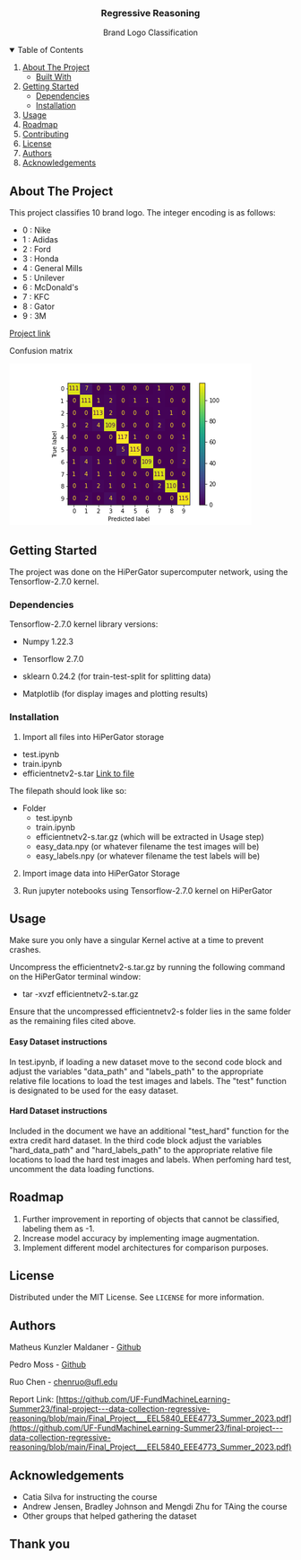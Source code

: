 <!-- PROJECT LOGO -->
<br />
<p align="center">
  <h3 align="center">Regressive Reasoning</h3>

  <p align="center">
    Brand Logo Classification
  </p>
</p>



<!-- TABLE OF CONTENTS -->
<details open="open">
  <summary>Table of Contents</summary>
  <ol>
    <li>
      <a href="#about-the-project">About The Project</a>
      <ul>
        <li><a href="#built-with">Built With</a></li>
      </ul>
    </li>
    <li>
      <a href="#getting-started">Getting Started</a>
      <ul>
        <li><a href="#dependencies">Dependencies</a></li>
        <li><a href="#installation">Installation</a></li>
      </ul>
    </li>
    <li><a href="#usage">Usage</a></li>
    <li><a href="#roadmap">Roadmap</a></li>
    <li><a href="#contributing">Contributing</a></li>
    <li><a href="#license">License</a></li>
    <li><a href="#authors">Authors</a></li>
    <li><a href="#acknowledgements">Acknowledgements</a></li>
  </ol>
</details>



<!-- ABOUT THE PROJECT -->
## About The Project

This project classifies 10 brand logo. The integer encoding is as follows:
* 0 : Nike
* 1 : Adidas
* 2 : Ford
* 3 : Honda
* 4 : General Mills
* 5 : Unilever
* 6 : McDonald's
* 7 : KFC
* 8 : Gator
* 9 : 3M

[Project link](https://github.com/UF-FundMachineLearning-Summer23/final-project---data-collection-regressive-reasoning/tree/main)

Confusion matrix

![Confusion Matrix](figs/confusion_matrix.png)

<!-- GETTING STARTED -->
## Getting Started

The project was done on the HiPerGator supercomputer network, using the Tensorflow-2.7.0 kernel.

### Dependencies

Tensorflow-2.7.0 kernel library versions:

* Numpy 1.22.3

* Tensorflow 2.7.0

* sklearn 0.24.2 (for train-test-split for splitting data)

* Matplotlib (for display images and plotting results)

### Installation

1. Import all files into HiPerGator storage
* test.ipynb
* train.ipynb
* efficientnetv2-s.tar [Link to file](https://drive.google.com/file/d/1JoS2xVaANyANP1EN6pCxgo1rcBlN2XRz/view?usp=sharing)

The filepath should look like so:
* Folder
  * test.ipynb
  * train.ipynb
  * efficientnetv2-s.tar.gz (which will be extracted in Usage step)
  * easy_data.npy (or whatever filename the test images will be)
  * easy_labels.npy (or whatever filename the test labels will be)

2. Import image data into HiPerGator Storage

3. Run jupyter notebooks using Tensorflow-2.7.0 kernel on HiPerGator

<!-- USAGE EXAMPLES -->
## Usage

Make sure you only have a singular Kernel active at a time to prevent crashes.

Uncompress the efficientnetv2-s.tar.gz by running the following command on the HiPerGator terminal window:

- tar -xvzf efficientnetv2-s.tar.gz

Ensure that the uncompressed efficientnetv2-s folder lies in the same folder as the remaining files cited above. 

#### Easy Dataset instructions
In test.ipynb, if loading a new dataset move to the second code block and adjust the variables "data_path" and "labels_path" to the appropriate relative file locations to load the test images and labels. The "test" function is designated to be used for the easy dataset.

#### Hard Dataset instructions
Included in the document we have an additional "test_hard" function for the extra credit hard dataset. In the third code block adjust the variables "hard_data_path" and "hard_labels_path" to the appropriate relative file locations to load the hard test images and labels. When perfoming hard test, uncomment the data loading functions.

<!-- ROADMAP -->
## Roadmap

1. Further improvement in reporting of objects that cannot be classified, labeling them as -1.
2. Increase model accuracy by implementing image augmentation. 
3. Implement different model architectures for comparison purposes.  

<!-- LICENSE -->
## License

Distributed under the MIT License. See `LICENSE` for more information.

<!-- Authors -->
## Authors

Matheus Kunzler Maldaner - [Github](https://github.com/matheusmaldaner)

Pedro Moss - [Github](https://github.com/p4moss12)

Ruo Chen - chenruo@ufl.edu

Report Link: [https://github.com/UF-FundMachineLearning-Summer23/final-project---data-collection-regressive-reasoning/blob/main/Final_Project___EEL5840_EEE4773_Summer_2023.pdf](https://github.com/UF-FundMachineLearning-Summer23/final-project---data-collection-regressive-reasoning/blob/main/Final_Project___EEL5840_EEE4773_Summer_2023.pdf)


<!-- ACKNOWLEDGEMENTS -->
## Acknowledgements

* Catia Silva for instructing the course
* Andrew Jensen, Bradley Johnson and Mengdi Zhu for TAing the course
* Other groups that helped gathering the dataset

## Thank you
